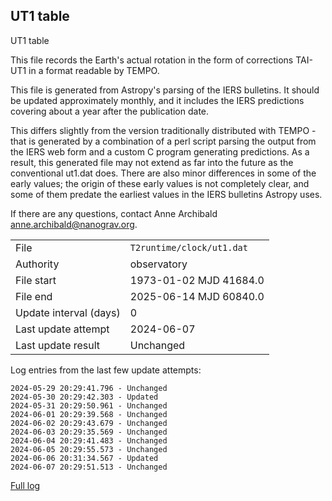 
## UT1 table

UT1 table

This file records the Earth's actual rotation in the form of
corrections TAI-UT1 in a format readable by TEMPO.

This file is generated from Astropy's parsing of the IERS
bulletins. It should be updated approximately monthly, and it
includes the IERS predictions covering about a year after the
publication date.

This differs slightly from the version traditionally distributed
with TEMPO - that is generated by a combination of a perl script
parsing the output from the IERS web form and a custom C program
generating predictions. As a result, this generated file may not
extend as far into the future as the conventional ut1.dat does.
There are also minor differences in some of the early values; the
origin of these early values is not completely clear, and some of
them predate the earliest values in the IERS bulletins Astropy uses.

If there are any questions, contact Anne Archibald
<anne.archibald@nanograv.org>.

|     |     |
|:--- |:--- |
| File | `T2runtime/clock/ut1.dat` |
| Authority | observatory |
| File start | 1973-01-02 MJD 41684.0 |
| File end | 2025-06-14 MJD 60840.0 |
| Update interval (days) | 0 |
| Last update attempt | 2024-06-07 |
| Last update result | Unchanged |

Log entries from the last few update attempts:
```
2024-05-29 20:29:41.796 - Unchanged
2024-05-30 20:29:42.303 - Updated
2024-05-31 20:29:50.961 - Unchanged
2024-06-01 20:29:39.568 - Unchanged
2024-06-02 20:29:43.679 - Unchanged
2024-06-03 20:29:35.569 - Unchanged
2024-06-04 20:29:41.483 - Unchanged
2024-06-05 20:29:55.573 - Unchanged
2024-06-06 20:31:34.567 - Updated
2024-06-07 20:29:51.513 - Unchanged
```
[Full log](https://raw.githubusercontent.com/ipta/pulsar-clock-corrections/main/log/T2runtime/clock/ut1.dat.log)

